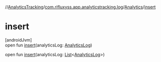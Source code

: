 //[AnalyticsTracking](../../../index.md)/[com.rifluxyss.app.analyticstracking.log](../index.md)/[Analytics](index.md)/[insert](insert.md)

# insert

[androidJvm]\
open fun [insert](insert.md)(analyticsLog: [AnalyticsLog](../../com.rifluxyss.app.analyticstracking.enitity/-analytics-log/index.md))

open fun [insert](insert.md)(analyticsLog: [List](https://developer.android.com/reference/kotlin/java/util/List.html)&lt;[AnalyticsLog](../../com.rifluxyss.app.analyticstracking.enitity/-analytics-log/index.md)&gt;)
